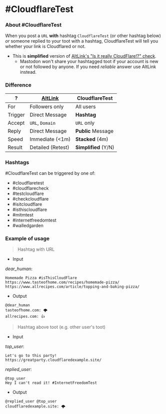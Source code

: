 # #CloudflareTest


### About #CloudflareTest

When you post a `URL` **with** hashtag `CloudflareTest` (or other hashtag below) _or_ someone replied to your toot with a hashtag, CloudflareTest will tell you whether your link is Cloudflared or not.

- This is **simplified** version of [AltLink's "Is it really CloudFlare!?" check](service.altlink.md#_is-it-really-cloudflare-_-check).
  - Mastodon won't share your hashtagged toot if your account is new or not followed by anyone. If you need _reliable_ answer use AltLink instead.



### Difference

| ? | [AltLink](service.altlink.md) | CloudflareTest |
| -- | -- | -- |
| For | Followers only | All users |
| Trigger | Direct Message | **Hashtag** |
| Accept | `URL`, `Domain` | `URL` only |
| Reply | Direct Message | **Public** Message |
| Speed | Immediate (<1m) | **Stacked** (4m) |
| Result | Detailed (Retest) | **Simplified** (Y/N) |


### Hashtags

#CloudflareTest can be triggered by one of:

- #cloudflaretest
- #cloudflarecheck
- #testcloudflare
- #checkcloudflare
- #isitcloudflare
- #isthiscloudflare
- #mitmtest
- #internetfreedomtest
- #walledgarden


### Example of usage

> Hashtag with URL

- Input

_dear_human_:
```
Homemade Pizza #isThisCloudFlare
https://www.tasteofhome.com/recipes/homemade-pizza/
https://www.allrecipes.com/article/topping-and-baking-pizza/
```

- Output

```
@dear_human
tasteofhome.com: 🌩
allrecipes.com: 👍
```


> Hashtag above toot (e.g. other user's toot)

- Input

_top_user_:
```
Let's go to this party!
https://greatparty.cloudflaredexample.site/
```

_replied_user_:
```
@top_user
Hey I can't read it! #InternetFreedomTest
```

- Output

```
@replied_user @top_user
cloudflaredexample.site: 🌩
```



<a rel="me" href="https://social.kyushojitsu.ca/@cloudflaretest"></a>
